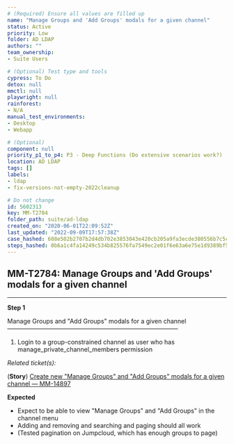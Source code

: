 ```yaml
---
# (Required) Ensure all values are filled up
name: "Manage Groups and 'Add Groups' modals for a given channel"
status: Active
priority: Low
folder: AD LDAP
authors: ""
team_ownership: 
- Suite Users

# (Optional) Test type and tools
cypress: To Do
detox: null
mmctl: null
playwright: null
rainforest: 
- N/A
manual_test_environments: 
- Desktop
- Webapp

# (Optional)
component: null
priority_p1_to_p4: P3 - Deep Functions (Do extensive scenarios work?)
location: AD LDAP
tags: []
labels: 
- ldap
- fix-versions-not-empty-2022cleanup

# Do not change
id: 5602313
key: MM-T2784
folder_path: suite/ad-ldap
created_on: "2020-06-01T22:09:52Z"
last_updated: "2022-09-09T17:57:38Z"
case_hashed: 608e502b2707b2d4db702e3853043e420cb205a9fa3ecde380556b7c5c870435c6acc699b30f7c81b4fb24a2b1dd5c9c
steps_hashed: 0b6a1c4fa14249c534b825576fa7549ec2e01f6e63a6e75e1d9389bf5d4a6452682f3771412b1187ea2a6a7679a964cd
---
```


## MM-T2784: Manage Groups and 'Add Groups' modals for a given channel

---

**Step 1**

Manage Groups and "Add Groups" modals for a given channel\
————————————————————————————

1. Login to a group-constrained channel as user who has manage\_private\_channel\_members permission

_Related ticket(s):_

(**Story**) [Create new "Manage Groups" and "Add Groups" modals for a given channel — MM-14897](https://mattermost.atlassian.net/browse/MM-14897)

**Expected**

- Expect to be able to view "Manage Groups" and "Add Groups" in the channel menu
- Adding and removing and searching and paging should all work
- (Tested pagination on Jumpcloud, which has enough groups to page)
